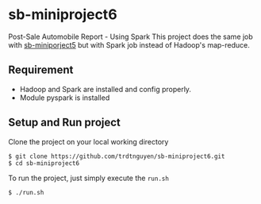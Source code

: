 # sb-miniproject6
Post-Sale Automobile Report - Using Spark
This project does the same job with [sb-miniporject5](https://github.com/trdtnguyen/sb-miniproject5) but with Spark job instead of Hadoop's map-reduce.

## Requirement
* Hadoop and Spark are installed and config properly.
* Module pyspark is installed

## Setup and Run project
Clone the project on your local working directory
```
$ git clone https://github.com/trdtnguyen/sb-miniproject6.git
$ cd sb-miniproject6
```

To run the project, just simply execute the `run.sh`
```
$ ./run.sh
```
